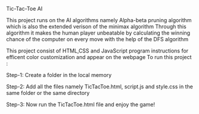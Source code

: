 Tic-Tac-Toe AI

This project runs on the AI algorithms namely Alpha-beta pruning algorithm which is also the extended verison of the minimax algorithm
Through this algorithm it makes the human player unbeatable by calculating the winning chance of the computer on every move with the help of the DFS algorithm

This project consist of HTML,CSS and JavaScript program instructions for efficent color customization and appear on the webpage
To run this project :

Step-1: Create a folder in the local memory

Step-2: Add all the files namely TicTacToe.html, script.js and style.css in the same folder or the same directory 

Step-3: Now run the TicTacToe.html file and enjoy the game!
